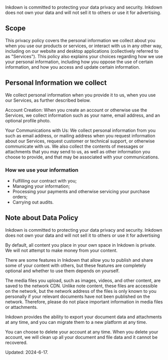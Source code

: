 Inkdown is committed to protecting your data privacy and security. Inkdown does not own your data and will not sell it to others or use it for advertising.

## Scope

This privacy policy covers the personal information we collect about you when you use our products or services, or interact with us in any other way, including on our website and desktop applications (collectively referred to as "Services"). This policy also explains your choices regarding how we use your personal information, including how you oppose the use of certain information, and how you access and update certain information.

## Personal Information we collect

We collect personal information when you provide it to us, when you use our Services, as further described below.

Account Creation: When you create an account or otherwise use the Services, we collect information such as your name, email address, and an optional profile photo.

Your Communications with Us: We collect personal information from you such as email address, or mailing address when you request information about our Services, request customer or technical support, or otherwise communicate with us. We also collect the contents of messages or attachments that you may send to us, as well as other information you choose to provide, and that may be associated with your communications.

### How we use your information

- Fulfilling our contract with you;
- Managing your information;
- Processing your payments and otherwise servicing your purchase orders;
- Carrying out audits.

## Note about Data Policy

Inkdown is committed to protecting your data privacy and security. Inkdown does not own your data and will not sell it to others or use it for advertising

By default, all content you place in your own space in Inkdown is private. We will not attempt to make money from your content.

There are some features in Inkdown that allow you to publish and share some of your content with others, but these features are completely optional and whether to use them depends on yourself.

The media files you upload, such as images, videos, and other content, are saved to the network CDN. Unlike note content, these files are accessible on the network, but the network address of the files is only known to you personally if your relevant documents have not been published on the network. Therefore, please do not place important information in media files or attachments.

Inkdown provides the ability to export your document data and attachments at any time, and you can migrate them to a new platform at any time.

You can choose to delete your account at any time. When you delete your account, we will clean up all your document and file data and it cannot be recovered.

Updated: 2024-6-17.